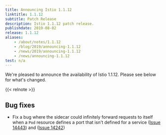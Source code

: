 ```yaml
---
title: Announcing Istio 1.1.12
linktitle: 1.1.12
subtitle: Patch Release
description: Istio 1.1.12 patch release.
publishdate: 2019-08-02
release: 1.1.12
aliases:
    - /about/notes/1.1.12
    - /blog/2019/announcing-1.1.12
    - /news/2019/announcing-1.1.12
    - /news/announcing-1.1.12
test: n/a
---
```


We're pleased to announce the availability of Istio 1.1.12. Please see below for what's changed.

{{< relnote >}}

## Bug fixes

- Fix a bug where the sidecar could infinitely forward requests to itself when a `Pod` resource defines a port that isn't defined for a service ([Issue 14443](https://github.com/istio/istio/issues/14443)) and ([Issue 14242](https://github.com/istio/istio/issues/14242))
